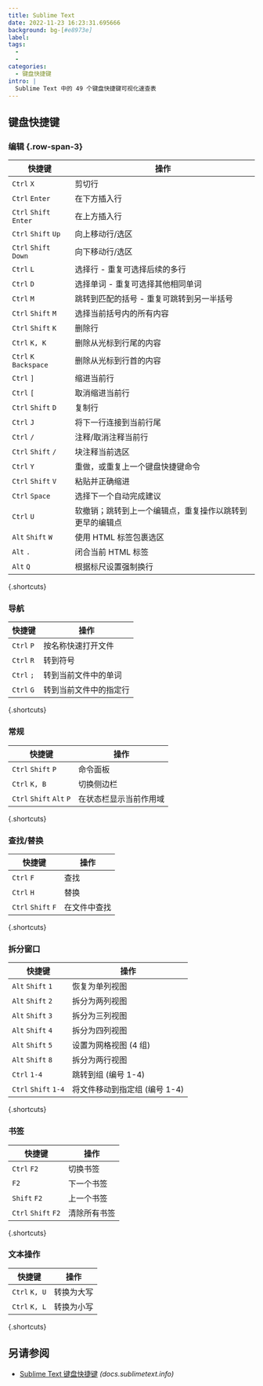 ```yaml
---
title: Sublime Text
date: 2022-11-23 16:23:31.695666
background: bg-[#e8973e]
label:
tags:
  -
  -
categories:
  - 键盘快捷键
intro: |
  Sublime Text 中的 49 个键盘快捷键可视化速查表
---
```


## 键盘快捷键

### 编辑 {.row-span-3}

| 快捷键                 | 操作                                                              |
| ---------------------- | ----------------------------------------------------------------- |
| `Ctrl` `X`             | 剪切行                                                            |
| `Ctrl` `Enter`         | 在下方插入行                                                      |
| `Ctrl` `Shift` `Enter` | 在上方插入行                                                      |
| `Ctrl` `Shift` `Up`    | 向上移动行/选区                                                   |
| `Ctrl` `Shift` `Down`  | 向下移动行/选区                                                   |
| `Ctrl` `L`             | 选择行 - 重复可选择后续的多行                                     |
| `Ctrl` `D`             | 选择单词 - 重复可选择其他相同单词                                 |
| `Ctrl` `M`             | 跳转到匹配的括号 - 重复可跳转到另一半括号                         |
| `Ctrl` `Shift` `M`     | 选择当前括号内的所有内容                                          |
| `Ctrl` `Shift` `K`     | 删除行                                                            |
| `Ctrl` `K, K`          | 删除从光标到行尾的内容                                            |
| `Ctrl` `K` `Backspace` | 删除从光标到行首的内容                                            |
| `Ctrl` `]`             | 缩进当前行                                                        |
| `Ctrl` `[`             | 取消缩进当前行                                                    |
| `Ctrl` `Shift` `D`     | 复制行                                                            |
| `Ctrl` `J`             | 将下一行连接到当前行尾                                            |
| `Ctrl` `/`             | 注释/取消注释当前行                                               |
| `Ctrl` `Shift` `/`     | 块注释当前选区                                                    |
| `Ctrl` `Y`             | 重做，或重复上一个键盘快捷键命令                                  |
| `Ctrl` `Shift` `V`     | 粘贴并正确缩进                                                    |
| `Ctrl` `Space`         | 选择下一个自动完成建议                                            |
| `Ctrl` `U`             | 软撤销；跳转到上一个编辑点，重复操作以跳转到更早的编辑点            |
| `Alt` `Shift` `W`      | 使用 HTML 标签包裹选区                                            |
| `Alt` `.`              | 闭合当前 HTML 标签                                                |
| `Alt` `Q`              | 根据标尺设置强制换行                                              |

{.shortcuts}

### 导航

| 快捷键   | 操作                         |
| ---------- | ---------------------------- |
| `Ctrl` `P` | 按名称快速打开文件           |
| `Ctrl` `R` | 转到符号                     |
| `Ctrl` `;` | 转到当前文件中的单词         |
| `Ctrl` `G` | 转到当前文件中的指定行       |

{.shortcuts}

### 常规

| 快捷键                 | 操作                     |
| ------------------------ | ------------------------ |
| `Ctrl` `Shift` `P`       | 命令面板                 |
| `Ctrl` `K, B`            | 切换侧边栏               |
| `Ctrl` `Shift` `Alt` `P` | 在状态栏显示当前作用域   |

{.shortcuts}

### 查找/替换

| 快捷键           | 操作           |
| ------------------ | -------------- |
| `Ctrl` `F`         | 查找           |
| `Ctrl` `H`         | 替换           |
| `Ctrl` `Shift` `F` | 在文件中查找   |

{.shortcuts}

### 拆分窗口

| 快捷键             | 操作                                   |
| -------------------- | -------------------------------------- |
| `Alt` `Shift` `1`    | 恢复为单列视图                         |
| `Alt` `Shift` `2`    | 拆分为两列视图                         |
| `Alt` `Shift` `3`    | 拆分为三列视图                         |
| `Alt` `Shift` `4`    | 拆分为四列视图                         |
| `Alt` `Shift` `5`    | 设置为网格视图 (4 组)                  |
| `Alt` `Shift` `8`    | 拆分为两行视图                         |
| `Ctrl` `1-4`         | 跳转到组 (编号 1-4)                    |
| `Ctrl` `Shift` `1-4` | 将文件移动到指定组 (编号 1-4)          |

{.shortcuts}

### 书签

| 快捷键            | 操作             |
| ------------------- | ---------------- |
| `Ctrl` `F2`         | 切换书签         |
| `F2`                | 下一个书签       |
| `Shift` `F2`        | 上一个书签       |
| `Ctrl` `Shift` `F2` | 清除所有书签     |

{.shortcuts}

### 文本操作

| 快捷键      | 操作         |
| ------------- | ------------ |
| `Ctrl` `K, U` | 转换为大写   |
| `Ctrl` `K, L` | 转换为小写   |

{.shortcuts}

## 另请参阅

- [Sublime Text 键盘快捷键](http://docs.sublimetext.info/en/latest/reference/keyboard_shortcuts_win.html)
  _(docs.sublimetext.info)_
